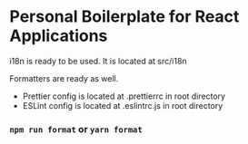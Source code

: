 # Personal Boilerplate for React Applications

i18n is ready to be used. It is located at src/i18n

Formatters are ready as well. 
- Prettier config is located at .prettierrc in root directory
- ESLint config is located at .eslintrc.js in root directory

### `npm run format` or `yarn format`
